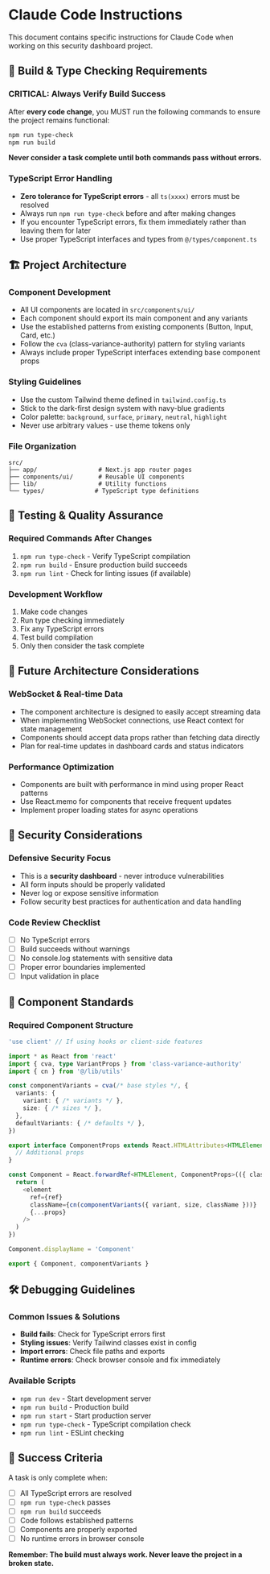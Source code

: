 # Claude Code Instructions

This document contains specific instructions for Claude Code when working on this security dashboard project.

## 🔧 **Build & Type Checking Requirements**

### **CRITICAL: Always Verify Build Success**
After **every code change**, you MUST run the following commands to ensure the project remains functional:

```bash
npm run type-check
npm run build
```

**Never consider a task complete until both commands pass without errors.**

### **TypeScript Error Handling**
- **Zero tolerance for TypeScript errors** - all `ts(xxxx)` errors must be resolved
- Always run `npm run type-check` before and after making changes
- If you encounter TypeScript errors, fix them immediately rather than leaving them for later
- Use proper TypeScript interfaces and types from `@/types/component.ts`

## 🏗️ **Project Architecture**

### **Component Development**
- All UI components are located in `src/components/ui/`
- Each component should export its main component and any variants
- Use the established patterns from existing components (Button, Input, Card, etc.)
- Follow the `cva` (class-variance-authority) pattern for styling variants
- Always include proper TypeScript interfaces extending base component props

### **Styling Guidelines**
- Use the custom Tailwind theme defined in `tailwind.config.ts`
- Stick to the dark-first design system with navy-blue gradients
- Color palette: `background`, `surface`, `primary`, `neutral`, `highlight`
- Never use arbitrary values - use theme tokens only

### **File Organization**
```
src/
├── app/                 # Next.js app router pages
├── components/ui/       # Reusable UI components
├── lib/                 # Utility functions
└── types/              # TypeScript type definitions
```

## 🧪 **Testing & Quality Assurance**

### **Required Commands After Changes**
1. `npm run type-check` - Verify TypeScript compilation
2. `npm run build` - Ensure production build succeeds  
3. `npm run lint` - Check for linting issues (if available)

### **Development Workflow**
1. Make code changes
2. Run type checking immediately
3. Fix any TypeScript errors
4. Test build compilation
5. Only then consider the task complete

## 🔮 **Future Architecture Considerations**

### **WebSocket & Real-time Data**
- The component architecture is designed to easily accept streaming data
- When implementing WebSocket connections, use React context for state management
- Components should accept data props rather than fetching data directly
- Plan for real-time updates in dashboard cards and status indicators

### **Performance Optimization**
- Components are built with performance in mind using proper React patterns
- Use React.memo for components that receive frequent updates
- Implement proper loading states for async operations

## 🚨 **Security Considerations**

### **Defensive Security Focus**
- This is a **security dashboard** - never introduce vulnerabilities
- All form inputs should be properly validated
- Never log or expose sensitive information
- Follow security best practices for authentication and data handling

### **Code Review Checklist**
- [ ] No TypeScript errors
- [ ] Build succeeds without warnings
- [ ] No console.log statements with sensitive data
- [ ] Proper error boundaries implemented
- [ ] Input validation in place

## 📝 **Component Standards**

### **Required Component Structure**
```typescript
'use client' // If using hooks or client-side features

import * as React from 'react'
import { cva, type VariantProps } from 'class-variance-authority'
import { cn } from '@/lib/utils'

const componentVariants = cva(/* base styles */, {
  variants: {
    variant: { /* variants */ },
    size: { /* sizes */ },
  },
  defaultVariants: { /* defaults */ },
})

export interface ComponentProps extends React.HTMLAttributes<HTMLElement>, VariantProps<typeof componentVariants> {
  // Additional props
}

const Component = React.forwardRef<HTMLElement, ComponentProps>(({ className, variant, size, ...props }, ref) => {
  return (
    <element
      ref={ref}
      className={cn(componentVariants({ variant, size, className }))}
      {...props}
    />
  )
})

Component.displayName = 'Component'

export { Component, componentVariants }
```

## 🛠️ **Debugging Guidelines**

### **Common Issues & Solutions**
- **Build fails**: Check for TypeScript errors first
- **Styling issues**: Verify Tailwind classes exist in config
- **Import errors**: Check file paths and exports
- **Runtime errors**: Check browser console and fix immediately

### **Available Scripts**
- `npm run dev` - Start development server
- `npm run build` - Production build
- `npm run start` - Start production server
- `npm run type-check` - TypeScript compilation check
- `npm run lint` - ESLint checking

## 🎯 **Success Criteria**

A task is only complete when:
- [ ] All TypeScript errors are resolved
- [ ] `npm run type-check` passes
- [ ] `npm run build` succeeds
- [ ] Code follows established patterns
- [ ] Components are properly exported
- [ ] No runtime errors in browser console

**Remember: The build must always work. Never leave the project in a broken state.**